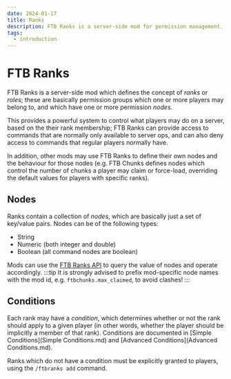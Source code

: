 ```yaml
---
date: 2024-01-17
title: Ranks
description: FTB Ranks is a server-side mod for permission management.
tags:
  - introduction
---
```


# FTB Ranks

FTB Ranks is a server-side mod which defines the concept of _ranks_ or _roles_; these are basically permission groups which one or more players may belong to, and which have one or more permission _nodes_.

This provides a powerful system to control what players may do on a server, based on the their rank membership; FTB Ranks can provide access to commands that are normally only available to server ops, and can also deny access to commands that regular players normally have.

In addition, other mods may use FTB Ranks to define their own nodes and the behaviour for those nodes (e.g. FTB Chunks defines nodes which control the number of chunks a player may claim or force-load, overriding the default values for players with specific ranks).

## Nodes

Ranks contain a collection of _nodes_, which are basically just a set of key/value pairs. Nodes can be of the following types:
* String
* Numeric (both integer and double)
* Boolean (all command nodes are boolean)

Mods can use the [FTB Ranks API](API) to query the value of nodes and operate accordingly.
:::tip
It is strongly advised to prefix mod-specific node names with the mod id, e.g. `ftbchunks.max_claimed`, to avoid clashes!
:::

## Conditions

Each rank may have a _condition_, which determines whether or not the rank should apply to a given player (in other words, whether the player should be implicitly a member of that rank). Conditions are documented in [Simple Conditions](Simple Conditions.md) and [Advanced Conditions](Advanced Conditions.md).

Ranks which do not have a condition must be explicitly granted to players, using the `/ftbranks add` command.
